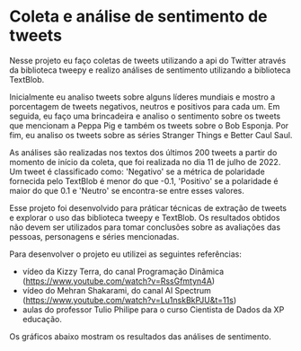 # Coleta e análise de sentimento de tweets

Nesse projeto eu faço coletas de tweets utilizando a api do Twitter através da biblioteca tweepy e realizo análises de sentimento utilizando a biblioteca TextBlob. 

Inicialmente eu analiso tweets sobre alguns líderes mundiais e mostro a porcentagem de tweets negativos, neutros e positivos para cada um. Em seguida, eu faço uma brincadeira e analiso o sentimento sobre os tweets que mencionam a Peppa Pig e também os tweets sobre o Bob Esponja.  Por fim, eu analiso os tweets sobre as séries Stranger Things e Better Caul Saul.

As análises são realizadas nos textos dos últimos 200 tweets a partir do momento de início da coleta, que foi realizada no dia 11 de julho de 2022. Um tweet é classificado como: 'Negativo' se a métrica de polaridade fornecida pelo TextBlob é menor do que -0.1, 'Positivo' se a polaridade é maior do que 0.1 e 'Neutro' se encontra-se entre esses valores. 

Esse projeto foi desenvolvido para práticar técnicas de extração de tweets e explorar o uso das biblioteca tweepy e TextBlob. Os resultados obtidos não devem ser utilizados para tomar conclusões sobre as avaliações das pessoas, personagens e séries mencionadas. 

Para desenvolver o projeto eu utilizei as seguintes referências:

* vídeo da Kizzy Terra, do canal Programação Dinâmica (https://www.youtube.com/watch?v=RssGfmtyn4A)
* vídeo do Mehran Shakarami, do canal AI Spectrum (https://www.youtube.com/watch?v=Lu1nskBkPJU&t=11s)
* aulas do professor Tulio Philipe para o curso Cientista de Dados da XP educação.

Os gráficos abaixo mostram os resultados das análises de sentimento.

